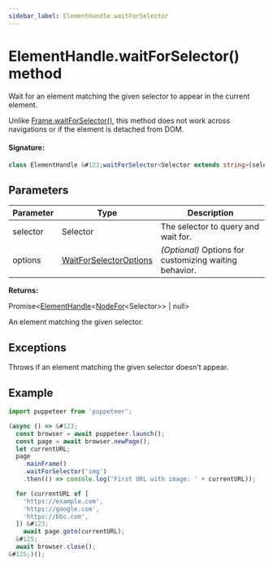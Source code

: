 ```yaml
---
sidebar_label: ElementHandle.waitForSelector
---
```


# ElementHandle.waitForSelector() method

Wait for an element matching the given selector to appear in the current element.

Unlike [Frame.waitForSelector()](./puppeteer.frame.waitforselector.md), this method does not work across navigations or if the element is detached from DOM.

#### Signature:

```typescript
class ElementHandle &#123;waitForSelector<Selector extends string>(selector: Selector, options?: WaitForSelectorOptions): Promise<ElementHandle<NodeFor<Selector>> | null>;&#125;
```

## Parameters

| Parameter | Type                                                            | Description                                            |
| --------- | --------------------------------------------------------------- | ------------------------------------------------------ |
| selector  | Selector                                                        | The selector to query and wait for.                    |
| options   | [WaitForSelectorOptions](./puppeteer.waitforselectoroptions.md) | _(Optional)_ Options for customizing waiting behavior. |

**Returns:**

Promise&lt;[ElementHandle](./puppeteer.elementhandle.md)&lt;[NodeFor](./puppeteer.nodefor.md)&lt;Selector&gt;&gt; \| null&gt;

An element matching the given selector.

## Exceptions

Throws if an element matching the given selector doesn't appear.

## Example

```ts
import puppeteer from 'puppeteer';

(async () => &#123;
  const browser = await puppeteer.launch();
  const page = await browser.newPage();
  let currentURL;
  page
    .mainFrame()
    .waitForSelector('img')
    .then(() => console.log('First URL with image: ' + currentURL));

  for (currentURL of [
    'https://example.com',
    'https://google.com',
    'https://bbc.com',
  ]) &#123;
    await page.goto(currentURL);
  &#125;
  await browser.close();
&#125;)();
```
